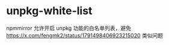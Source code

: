 # unpkg-white-list
npmmirror 允许开启 unpkg 功能的白名单列表，避免 https://x.com/fengmk2/status/1791498406923215020 类似问题
